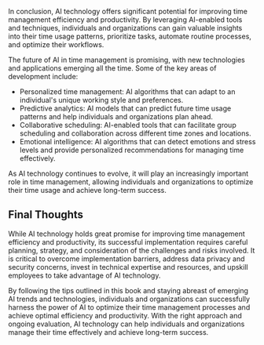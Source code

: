 
In conclusion, AI technology offers significant potential for improving time management efficiency and productivity. By leveraging AI-enabled tools and techniques, individuals and organizations can gain valuable insights into their time usage patterns, prioritize tasks, automate routine processes, and optimize their workflows.

The future of AI in time management is promising, with new technologies and applications emerging all the time. Some of the key areas of development include:

* Personalized time management: AI algorithms that can adapt to an individual's unique working style and preferences.
* Predictive analytics: AI models that can predict future time usage patterns and help individuals and organizations plan ahead.
* Collaborative scheduling: AI-enabled tools that can facilitate group scheduling and collaboration across different time zones and locations.
* Emotional intelligence: AI algorithms that can detect emotions and stress levels and provide personalized recommendations for managing time effectively.

As AI technology continues to evolve, it will play an increasingly important role in time management, allowing individuals and organizations to optimize their time usage and achieve long-term success.

Final Thoughts
--------------

While AI technology holds great promise for improving time management efficiency and productivity, its successful implementation requires careful planning, strategy, and consideration of the challenges and risks involved. It is critical to overcome implementation barriers, address data privacy and security concerns, invest in technical expertise and resources, and upskill employees to take advantage of AI technology.

By following the tips outlined in this book and staying abreast of emerging AI trends and technologies, individuals and organizations can successfully harness the power of AI to optimize their time management processes and achieve optimal efficiency and productivity. With the right approach and ongoing evaluation, AI technology can help individuals and organizations manage their time effectively and achieve long-term success.
